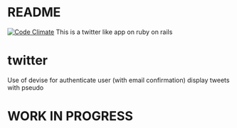 # README
[![Code Climate](https://codeclimate.com/github/tboucheau/twitter/badges/gpa.svg)](https://codeclimate.com/github/tboucheau/twitter)
This is a twitter like app on ruby on rails
# twitter
 Use of devise for authenticate user (with email confirmation)
 display tweets with pseudo

# WORK IN PROGRESS
